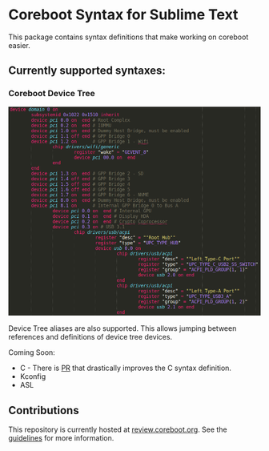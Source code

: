 # Coreboot Syntax for Sublime Text

This package contains syntax definitions that make working on coreboot
easier.

## Currently supported syntaxes:

### Coreboot Device Tree

![Coreboot Device Tree Screenshot](screenshots/device_tree.png)

Device Tree aliases are also supported. This allows jumping between references and
definitions of device tree devices.

Coming Soon:
* C - There is [PR](https://github.com/sublimehq/Packages/pull/1831) that
	  drastically improves the C syntax definition.
* Kconfig
* ASL

## Contributions

This repository is currently hosted at [review.coreboot.org](https://review.coreboot.org/). See the
[guidelines](https://doc.coreboot.org/getting_started/gerrit_guidelines.html) for more information.
